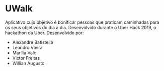 # UWalk
Aplicativo cujo objetivo é bonificar pessoas que praticam caminhadas para os seus objetivos do dia a dia. Desenvolvido durante o Uber Hack 2019, o hackathon da Uber.
Desenvolvido por:
* Alexandre Batistella
* Leandro Vieira
* Marília Vale
* Victor Freitas
* Willian Augusto
